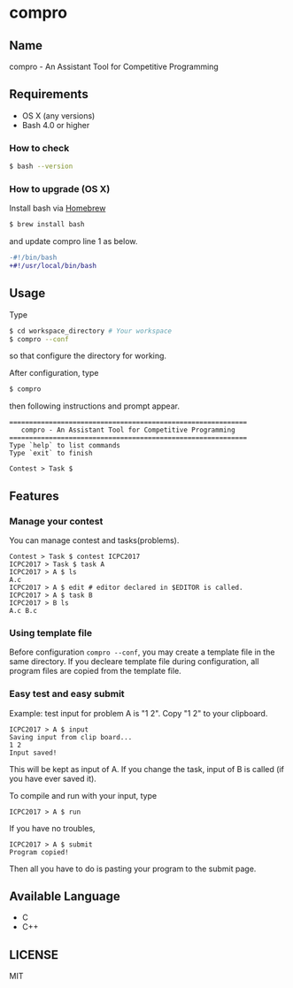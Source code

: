 # compro

## Name
compro - An Assistant Tool for Competitive Programming

## Requirements
- OS X (any versions)
- Bash 4.0 or higher
### How to check
```sh
$ bash --version
```
### How to upgrade (OS X)
Install bash via [Homebrew](https://brew.sh/)
```sh
$ brew install bash
```
and update compro line 1 as below.
```diff
-#!/bin/bash
+#!/usr/local/bin/bash
```

## Usage
Type
```sh
$ cd workspace_directory # Your workspace
$ compro --conf
```
so that configure the directory for working.

After configuration, type

```sh
$ compro
```
then following instructions and prompt appear.
```
============================================================
   compro - An Assistant Tool for Competitive Programming
============================================================
Type `help` to list commands
Type `exit` to finish

Contest > Task $ 
```

## Features
### Manage your contest
You can manage contest and tasks(problems).
```
Contest > Task $ contest ICPC2017
ICPC2017 > Task $ task A
ICPC2017 > A $ ls
A.c
ICPC2017 > A $ edit # editor declared in $EDITOR is called.
ICPC2017 > A $ task B
ICPC2017 > B ls
A.c B.c
```

### Using template file
Before configuration `compro --conf`, you may create a template file in the same directory.
If you decleare template file during configuration, all program files are copied from the template file.

### Easy test and easy submit
Example: test input for problem A is "1 2".
Copy "1 2" to your clipboard.
```
ICPC2017 > A $ input
Saving input from clip board...
1 2
Input saved!
```
This will be kept as input of A.
If you change the task, input of B is called (if you have ever saved it).

To compile and run with your input, type
```
ICPC2017 > A $ run
```

If you have no troubles,
```
ICPC2017 > A $ submit
Program copied!
```

Then all you have to do is pasting your program to the submit page.

## Available Language
- C
- C++

## LICENSE
MIT
